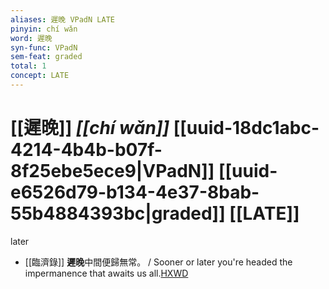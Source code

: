 ```yaml
---
aliases: 遲晚 VPadN LATE
pinyin: chí wǎn
word: 遲晚
syn-func: VPadN
sem-feat: graded
total: 1
concept: LATE 
---
```

# [[遲晚]] *[[chí wǎn]]*  [[uuid-18dc1abc-4214-4b4b-b07f-8f25ebe5ece9|VPadN]] [[uuid-e6526d79-b134-4e37-8bab-55b4884393bc|graded]] [[LATE]]
later
 - [[臨濟錄]] **遲晚**中間便歸無常。 / Sooner or later you're headed the impermanence that awaits us all.[HXWD](https://hxwd.org/textview.html?location=KR6q0053_T_001-0498c.31)
